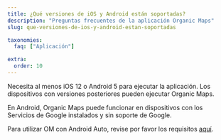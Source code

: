 ```yaml
---
title: ¿Qué versiones de iOS y Android están soportadas?
description: "Preguntas frecuentes de la aplicación Organic Maps"
slug: que-versiones-de-ios-y-android-estan-soportadas

taxonomies:
  faq: ["Aplicación"]

extra:
  order: 10
---
```


Necesita al menos iOS 12 o Android 5 para ejecutar la aplicación. Los dispositivos con versiones posteriores pueden ejecutar Organic Maps.

En Android, Organic Maps puede funcionar en dispositivos con los Servicios de Google instalados y sin soporte de Google.

Para utilizar OM con Android Auto, revise por favor los requisitos [aquí](../como-utilizar-android-auto/).
